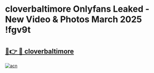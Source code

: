# cloverbaltimore Onlyfans Leaked - New Video & Photos March 2025 !fgv9t

# <h2><a href="https://e4cu54.iuczelnia.edu.pl?title=cloverbaltimore&ref=fgv9t">🔗👉 🔴 cloverbaltimore</a></h2>

[![acn](https://github.com/user-attachments/assets/0f9c940e-d8b0-45ae-aac7-cd30a18b3e1c)](https://e4cu54.iuczelnia.edu.pl?title=cloverbaltimore&ref=fgv9t)

